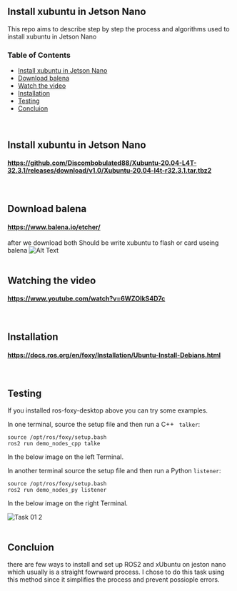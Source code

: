 ## Install xubuntu in  Jetson Nano
This repo aims to describe step by step the process and algorithms used to install xubuntu in  Jetson Nano
<br>

### Table of Contents
* [Install xubuntu in Jetson Nano](#install_xubuntu_in_Jetson_Nano)
* [Download balena](#download_balena)
* [Watch the video](#Watch_the_video)
* [Installation](#Installation)
* [Testing](#testing)
* [Concluion](#concluion)
<br>


## Install xubuntu in  Jetson Nano
#### https://github.com/Discombobulated88/Xubuntu-20.04-L4T-32.3.1/releases/download/v1.0/Xubuntu-20.04-l4t-r32.3.1.tar.tbz2
<br>


## Download balena
#### https://www.balena.io/etcher/
after we download both Should be write xubuntu to flash or card useing balena
![Alt Text](https://www.balena.io/static/steps-8006dca57323756b1b84fb9408742409.gif)
<br>
<br>


## Watching the video
#### https://www.youtube.com/watch?v=6WZOlkS4D7c
<br>


## Installation
#### https://docs.ros.org/en/foxy/Installation/Ubuntu-Install-Debians.html
<br>


## Testing
If you installed ros-foxy-desktop above you can try some examples.
<br>

In one terminal, source the setup file and then run a C++ ``` talker```:
```
source /opt/ros/foxy/setup.bash
ros2 run demo_nodes_cpp talke
```
In the below image on the left Terminal.

In another terminal source the setup file and then run a Python ```listener```:
```
source /opt/ros/foxy/setup.bash
ros2 run demo_nodes_py listener
```
In the below image on the right Terminal.


![Task 01 2](https://user-images.githubusercontent.com/101488769/176994276-2ff7332f-40bb-4b92-ad6f-a5aa9768025c.png)
<br>
<br>

## Concluion 
there are few ways to install and set up ROS2 and xUbuntu on jeston nano which usually is a straight fowrward process. I chose to do this task using this method since it simplifies the process and prevent possiople errors.
